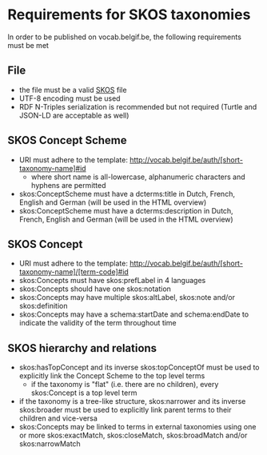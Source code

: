 # Requirements for SKOS taxonomies

In order to be published on vocab.belgif.be, the following requirements must be met

## File
 * the file must be a valid [SKOS](https://www.w3.org/2009/08/skos-reference/skos.html) file
 * UTF-8 encoding must be used
 * RDF N-Triples serialization is recommended but not required (Turtle and JSON-LD are acceptable as well)
 
## SKOS Concept Scheme
 * URI must adhere to the template: http://vocab.belgif.be/auth/[short-taxonomy-name]#id
    * where short name is all-lowercase, alphanumeric characters and hyphens are permitted
 * skos:ConceptScheme must have a dcterms:title in Dutch, French, English and German (will be used in the HTML overview)
 * skos:ConceptScheme must have a dcterms:description in Dutch, French, English and German (will be used in the HTML overview)

## SKOS Concept
 * URI must adhere to the template: http://vocab.belgif.be/auth/[short-taxonomy-name]/[term-code]#id
 * skos:Concepts must have skos:prefLabel in 4 languages
 * skos:Concepts should have one skos:notation
 * skos:Concepts may have multiple skos:altLabel, skos:note and/or skos:definition
 * skos:Concepts may have a schema:startDate and schema:endDate to indicate the validity of the term throughout time

## SKOS hierarchy and relations
 * skos:hasTopConcept and its inverse skos:topConceptOf must be used to explicitly link the Concept Scheme to the top level terms
   * if the taxonomy is "flat" (i.e. there are no children), every skos:Concept is a top level term
 * if the taxonomy is a tree-like structure, skos:narrower and its inverse skos:broader must be used to explicitly link parent terms to their children and vice-versa
 * skos:Concepts may be linked to terms in external taxonomies using one or more skos:exactMatch, skos:closeMatch, skos:broadMatch and/or skos:narrowMatch
